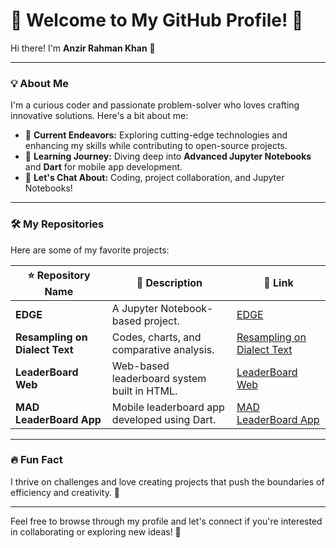 # 🌟 Welcome to My GitHub Profile! 🌟  
Hi there! I'm **Anzir Rahman Khan** 👋  

---

### 💡 About Me
I'm a curious coder and passionate problem-solver who loves crafting innovative solutions. Here's a bit about me:

- 🔭 **Current Endeavors:** Exploring cutting-edge technologies and enhancing my skills while contributing to open-source projects.  
- 🌱 **Learning Journey:** Diving deep into **Advanced Jupyter Notebooks** and **Dart** for mobile app development.  
- 💬 **Let's Chat About:** Coding, project collaboration, and Jupyter Notebooks!  

---

### 🛠️ My Repositories
Here are some of my favorite projects:  

| ⭐ Repository Name           | 🌟 Description                                              | 🔗 Link                                                     |
|------------------------------|------------------------------------------------------------|-----------------------------------------------------------|
| **EDGE**                    | A Jupyter Notebook-based project.                          | [EDGE](https://github.com/AnzirRahman/EDGE)               |
| **Resampling on Dialect Text** | Codes, charts, and comparative analysis.                  | [Resampling on Dialect Text](https://github.com/AnzirRahman/Resampling-on-Dialect-text-) |
| **LeaderBoard Web**         | Web-based leaderboard system built in HTML.                | [LeaderBoard Web](https://github.com/AnzirRahman/LeaderBoard-Web) |
| **MAD LeaderBoard App**     | Mobile leaderboard app developed using Dart.               | [MAD LeaderBoard App](https://github.com/AnzirRahman/MAD-LeaderBoard-App) |

---

### 🔥 Fun Fact
I thrive on challenges and love creating projects that push the boundaries of efficiency and creativity. 🚀  

---

Feel free to browse through my profile and let's connect if you're interested in collaborating or exploring new ideas! 🤝  



<!--
**AnzirRahman/AnzirRahman** is a ✨ _special_ ✨ repository because its `README.md` (this file) appears on your GitHub profile.

Here are some ideas to get you started:

- 🔭 I’m currently working on ...
- 🌱 I’m currently learning ...
- 👯 I’m looking to collaborate on ...
- 🤔 I’m looking for help with ...
- 💬 Ask me about ...
- 📫 How to reach me: ...
- 😄 Pronouns: ...
- ⚡ Fun fact: ...
-->
